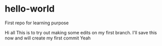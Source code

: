 # hello-world
First repo for learning purpose

Hi all
This is to try out making some edits on my first branch.
I'll save this now and will create my first commit
Yeah

